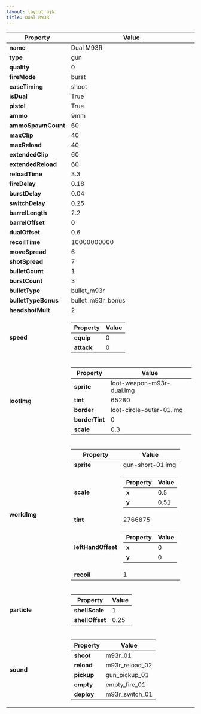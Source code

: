 ```yaml
---
layout: layout.njk
title: Dual M93R
---
```


<table><thead><tr><th>Property</th><th>Value</th></tr></thead><tbody><tr><td><b>name</b></td><td>Dual M93R</td></tr><tr><td><b>type</b></td><td>gun</td></tr><tr><td><b>quality</b></td><td>0</td></tr><tr><td><b>fireMode</b></td><td>burst</td></tr><tr><td><b>caseTiming</b></td><td>shoot</td></tr><tr><td><b>isDual</b></td><td>True</td></tr><tr><td><b>pistol</b></td><td>True</td></tr><tr><td><b>ammo</b></td><td>9mm</td></tr><tr><td><b>ammoSpawnCount</b></td><td>60</td></tr><tr><td><b>maxClip</b></td><td>40</td></tr><tr><td><b>maxReload</b></td><td>40</td></tr><tr><td><b>extendedClip</b></td><td>60</td></tr><tr><td><b>extendedReload</b></td><td>60</td></tr><tr><td><b>reloadTime</b></td><td>3.3</td></tr><tr><td><b>fireDelay</b></td><td>0.18</td></tr><tr><td><b>burstDelay</b></td><td>0.04</td></tr><tr><td><b>switchDelay</b></td><td>0.25</td></tr><tr><td><b>barrelLength</b></td><td>2.2</td></tr><tr><td><b>barrelOffset</b></td><td>0</td></tr><tr><td><b>dualOffset</b></td><td>0.6</td></tr><tr><td><b>recoilTime</b></td><td>10000000000</td></tr><tr><td><b>moveSpread</b></td><td>6</td></tr><tr><td><b>shotSpread</b></td><td>7</td></tr><tr><td><b>bulletCount</b></td><td>1</td></tr><tr><td><b>burstCount</b></td><td>3</td></tr><tr><td><b>bulletType</b></td><td>bullet_m93r</td></tr><tr><td><b>bulletTypeBonus</b></td><td>bullet_m93r_bonus</td></tr><tr><td><b>headshotMult</b></td><td>2</td></tr><tr><td><b>speed</b></td><td><table><thead><tr><th>Property</th><th>Value</th></tr></thead><tbody><tr><td><b>equip</b></td><td>0</td></tr><tr><td><b>attack</b></td><td>0</td></tr></tbody></table></td></tr><tr><td><b>lootImg</b></td><td><table><thead><tr><th>Property</th><th>Value</th></tr></thead><tbody><tr><td><b>sprite</b></td><td>loot-weapon-m93r-dual.img</td></tr><tr><td><b>tint</b></td><td>65280</td></tr><tr><td><b>border</b></td><td>loot-circle-outer-01.img</td></tr><tr><td><b>borderTint</b></td><td>0</td></tr><tr><td><b>scale</b></td><td>0.3</td></tr></tbody></table></td></tr><tr><td><b>worldImg</b></td><td><table><thead><tr><th>Property</th><th>Value</th></tr></thead><tbody><tr><td><b>sprite</b></td><td>gun-short-01.img</td></tr><tr><td><b>scale</b></td><td><table><thead><tr><th>Property</th><th>Value</th></tr></thead><tbody><tr><td><b>x</b></td><td>0.5</td></tr><tr><td><b>y</b></td><td>0.51</td></tr></tbody></table></td></tr><tr><td><b>tint</b></td><td>2766875</td></tr><tr><td><b>leftHandOffset</b></td><td><table><thead><tr><th>Property</th><th>Value</th></tr></thead><tbody><tr><td><b>x</b></td><td>0</td></tr><tr><td><b>y</b></td><td>0</td></tr></tbody></table></td></tr><tr><td><b>recoil</b></td><td>1</td></tr></tbody></table></td></tr><tr><td><b>particle</b></td><td><table><thead><tr><th>Property</th><th>Value</th></tr></thead><tbody><tr><td><b>shellScale</b></td><td>1</td></tr><tr><td><b>shellOffset</b></td><td>0.25</td></tr></tbody></table></td></tr><tr><td><b>sound</b></td><td><table><thead><tr><th>Property</th><th>Value</th></tr></thead><tbody><tr><td><b>shoot</b></td><td>m93r_01</td></tr><tr><td><b>reload</b></td><td>m93r_reload_02</td></tr><tr><td><b>pickup</b></td><td>gun_pickup_01</td></tr><tr><td><b>empty</b></td><td>empty_fire_01</td></tr><tr><td><b>deploy</b></td><td>m93r_switch_01</td></tr></tbody></table></td></tr></tbody></table>
